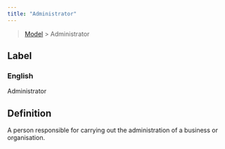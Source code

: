 ```yaml
---
title: "Administrator"
---
```


> [Model](../../) > Administrator

## Label

### English
Administrator


## Definition
A person responsible for carrying out the administration of a business or organisation. 


    
